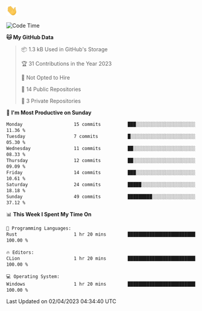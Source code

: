<img src="https://raw.githubusercontent.com/guuzaa/guuzaa/master/assets/wave.gif" width="30px" />
 
<!--START_SECTION:waka-->
![Code Time](http://img.shields.io/badge/Code%20Time-59%20hrs%2016%20mins-blue)

**🐱 My GitHub Data** 

> 📦 1.3 kB Used in GitHub's Storage 
 > 
> 🏆 31 Contributions in the Year 2023
 > 
> 🚫 Not Opted to Hire
 > 
> 📜 14 Public Repositories 
 > 
> 🔑 3 Private Repositories 
 > 
📅 **I'm Most Productive on Sunday** 

```text
Monday                   15 commits          ███░░░░░░░░░░░░░░░░░░░░░░   11.36 % 
Tuesday                  7 commits           █░░░░░░░░░░░░░░░░░░░░░░░░   05.30 % 
Wednesday                11 commits          ██░░░░░░░░░░░░░░░░░░░░░░░   08.33 % 
Thursday                 12 commits          ██░░░░░░░░░░░░░░░░░░░░░░░   09.09 % 
Friday                   14 commits          ███░░░░░░░░░░░░░░░░░░░░░░   10.61 % 
Saturday                 24 commits          █████░░░░░░░░░░░░░░░░░░░░   18.18 % 
Sunday                   49 commits          █████████░░░░░░░░░░░░░░░░   37.12 % 
```


📊 **This Week I Spent My Time On** 

```text
💬 Programming Languages: 
Rust                     1 hr 20 mins        █████████████████████████   100.00 % 

🔥 Editors: 
CLion                    1 hr 20 mins        █████████████████████████   100.00 % 

💻 Operating System: 
Windows                  1 hr 20 mins        █████████████████████████   100.00 % 
```


 Last Updated on 02/04/2023 04:34:40 UTC
<!--END_SECTION:waka-->
